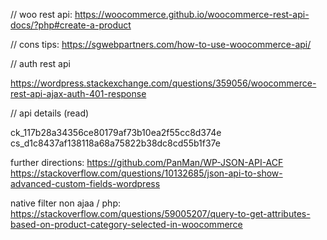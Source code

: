 // woo rest api:
https://woocommerce.github.io/woocommerce-rest-api-docs/?php#create-a-product

// cons tips:
https://sgwebpartners.com/how-to-use-woocommerce-api/

// auth rest api

https://wordpress.stackexchange.com/questions/359056/woocommerce-rest-api-ajax-auth-401-response

// api details (read)

ck_117b28a34356ce80179af73b10ea2f55cc8d374e
cs_d1c8437af138118a68a75822b38dc8cd55b1f37e


further directions:
https://github.com/PanMan/WP-JSON-API-ACF
https://stackoverflow.com/questions/10132685/json-api-to-show-advanced-custom-fields-wordpress

native filter non ajaa / php:
https://stackoverflow.com/questions/59005207/query-to-get-attributes-based-on-product-category-selected-in-woocommerce